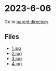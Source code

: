 # 2023-6-06

 Go to [parent directory](../)

## Files

- [1.jpg](1.jpg)
- [2.jpg](2.jpg)
- [3.jpg](3.jpg)
- [4.jpg](4.jpg)
